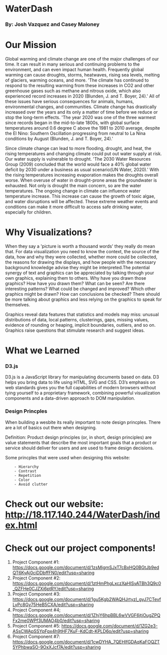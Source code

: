 # WaterDash

### By: Josh Vazquez and Casey Maloney 

# Our Mission 

Global warming and climate change are one of the major challenges of our time. It can result in many serious and continuing problems to the environment, and can even impact human health. Frequently global warming can cause droughts, storms, heatwaves, rising sea levels, melting of glaciers, warming oceans, and more. 'The climate has continued to respond to the resulting warming from these increases in CO2 and other greenhouse gases such as methane and nitrous oxide, which also experienced record increases in 2020 (Blunden, J. and T. Boyer, 24).' All of these issues have serious consequences for animals, humans, environmental changes, and communities. Climate change has drastically increased over the years and its only a matter of time before we reduce or stop the long-term effects. 'The year 2020 was one of the three warmest since records began in the mid-to-late 1800s, with global surface temperatures around 0.6 degree C above the 1981 to 2010 average, despite the El Nino: Southern Oscillation progressing from neutral to La Nina conditions by August (Blunden, J. and T. Boyer, 24).'

Since climate change can lead to more flooding, drought, and heat, the rising temperatures and changing climate could put out water supply at risk. Our water supply is vulnerable to drought. 'The 2030 Water Resources Group (2009) concluded that the world would face a 40% global water deficit by 2030 under a business as usual scenario(UN Water, 2020).' With the rising temperatures increasing evaporation makes the droughts overall worse. When overuse of water in drought-prone areas the groundwater is exhausted. Not only is drought the main concern, so are the water temperatures. The ongoing change in climate can influence water temperature increase. This increase can cause the growth of toxic algae, and water disruptions will be affected. These extreme weather events and conditions can make it more difficult to access safe drinking water, especially for children.


# Why Visualizations? 

When they say a 'picture is worth a thousand words' they really do mean that.  For data visualization you need to know the context, the source of the data, how and why they were collected, whether more could be collected, the reasons for drawing the displays, and how people with the necessary background knowledge advise they might be interpreted.The potential synergy of text and graphics can be appreciated by talking through your own graphics, explaining them to others. Why have you drawn those graphics? How have you drawn them? What can be seen? Are there interesting patterns? What could be changed and improved? Which other graphics might be drawn? How can conclusions be checked? There should be more talking about graphics and less relying on the graphics to speak for themselves.

Graphics reveal data features that statistics and models may miss: unusual distributions of data, local patterns, clusterings, gaps, missing values, evidence of rounding or heaping, implicit boundaries, outliers, and so on. Graphics raise questions that stimulate research and suggest ideas. 

# What we Learned

  ### D3.js 

D3.js is a JavaScript library for manipulating documents based on data. D3 helps you bring data to life using HTML, SVG and CSS. D3’s emphasis on web standards gives you the full capabilities of modern browsers without tying yourself to a proprietary framework, combining powerful visualization components and a data-driven approach to DOM manipulation.

  ### Design Princples 

When building a wesbite its really important to note design princples. There are a lot of basics out there when designing. 

Definition: Product design principles (or, in short, design principles) are value statements that describe the most important goals that a product or service should deliver for users and are used to frame design decisions.

Some princples that were used when designing this website: 
  
        - Hierarchy
        - Contrast 
        - Repetition 
        - Color
        - Avoid clutter 
        
# Check out our website: http://18.117.140.244/WaterDash/index.html

# Check out our project components! 

1. Project Component #1: https://docs.google.com/document/d/1zsMigmSJxT7cBxHQ0BGtJb9edQT6KyAj0ciDDbffFN0/edit?usp=sharing 
2. Project Component #2: https://docs.google.com/document/d/1ztHmPhgLxczXaHISvATBh3Q9c0_QZFHe0CJZXi6ptRY/edit?usp=sharing 
3. Project Component #3: https://docs.google.com/document/d/1gu5Kgb2WAQHJrtyzI_gyJ7CTevfLyPc8Gy75HeB5CXA/edit?usp=sharing
4. Project Component #4; https://docs.google.com/document/d/1ZhjY6hpBBL6wVVGF6jtjOugZPQFx2me0WPf3UMAO4b0/edit?usp=sharing
5. Project Component #5: https://docs.google.com/document/d/1ZG2e3-ASsCWApSSYpFpx4h9tHF7KuF-KdCdt-KPLD6o/edit?usp=sharing
6. Project Component #7: https://docs.google.com/document/d/1cwDYHA_7QEHlfGDAqKaFOQZT5YPhbwaSO-9OxXJcf7A/edit?usp=sharing
